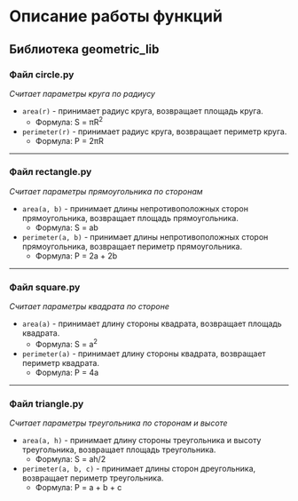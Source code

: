 # Описание работы функций
## Библиотека geometric_lib

### Файл circle.py
*Считает параметры круга по радиусу*
- ```area(r)``` - принимает радиус круга, возвращает площадь круга. 
    - Формула: S = πR<sup>2</sup>
- ```perimeter(r)``` - принимает радиус круга, возвращает периметр круга. 
    - Формула: P = 2πR

---

### Файл rectangle.py
*Считает параметры прямоугольника по сторонам*
- ```area(a, b)``` - принимает длины непротивоположных сторон прямоугольника, возвращает площадь прямоугольника. 
    - Формула: S = ab
- ```perimeter(a, b)``` - принимает длины непротивоположных сторон прямоугольника, возвращает периметр прямоугольника. 
    - Формула: P = 2a + 2b

---

### Файл square.py
*Считает параметры квадрата по стороне*
- ```area(a)``` - принимает длину стороны квадрата, возвращает площадь квадрата. 
    - Формула: S = a<sup>2</sup>
- ```perimeter(a)``` - принимает длину стороны квадрата, возвращает периметр квадрата. 
    - Формула: P = 4a

---

### Файл triangle.py
*Считает параметры треугольника по сторонам и высоте*
- ```area(a, h)``` - принимает длину стороны треугольника и высоту треугольника, возвращает площадь треугольника. 
    - Формула: S = ah/2
- ```perimeter(a, b, c)``` - принимает длины сторон дреугольника, возвращает периметр треугольника.
    - Формула: P = a + b + c